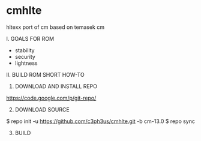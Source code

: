 # cmhlte
hltexx port of cm based on temasek cm

I. GOALS FOR ROM 

 - stability
 - security 
 - lightness

II. BUILD ROM SHORT HOW-TO

1. DOWNLOAD AND INSTALL REPO 

 https://code.google.com/p/git-repo/ 

2. DOWNLOAD SOURCE 

 $ repo init -u https://github.com/c3ph3us/cmhlte.git -b cm-13.0
 $ repo sync
 
3. BUILD 

